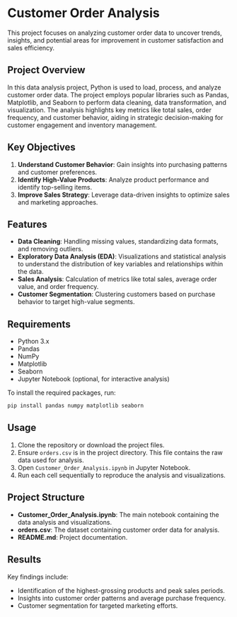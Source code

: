 # Customer Order Analysis

This project focuses on analyzing customer order data to uncover trends, insights, and potential areas for improvement in customer satisfaction and sales efficiency.

## Project Overview

In this data analysis project, Python is used to load, process, and analyze customer order data. The project employs popular libraries such as Pandas, Matplotlib, and Seaborn to perform data cleaning, data transformation, and visualization. The analysis highlights key metrics like total sales, order frequency, and customer behavior, aiding in strategic decision-making for customer engagement and inventory management.

## Key Objectives

1. **Understand Customer Behavior**: Gain insights into purchasing patterns and customer preferences.
2. **Identify High-Value Products**: Analyze product performance and identify top-selling items.
3. **Improve Sales Strategy**: Leverage data-driven insights to optimize sales and marketing approaches.

## Features

- **Data Cleaning**: Handling missing values, standardizing data formats, and removing outliers.
- **Exploratory Data Analysis (EDA)**: Visualizations and statistical analysis to understand the distribution of key variables and relationships within the data.
- **Sales Analysis**: Calculation of metrics like total sales, average order value, and order frequency.
- **Customer Segmentation**: Clustering customers based on purchase behavior to target high-value segments.

## Requirements

- Python 3.x
- Pandas
- NumPy
- Matplotlib
- Seaborn
- Jupyter Notebook (optional, for interactive analysis)

To install the required packages, run:

```bash
pip install pandas numpy matplotlib seaborn
```

## Usage

1. Clone the repository or download the project files.
2. Ensure `orders.csv` is in the project directory. This file contains the raw data used for analysis.
3. Open `Customer_Order_Analysis.ipynb` in Jupyter Notebook.
4. Run each cell sequentially to reproduce the analysis and visualizations.

## Project Structure

- **Customer_Order_Analysis.ipynb**: The main notebook containing the data analysis and visualizations.
- **orders.csv**: The dataset containing customer order data for analysis.
- **README.md**: Project documentation.

## Results

Key findings include:

- Identification of the highest-grossing products and peak sales periods.
- Insights into customer order patterns and average purchase frequency.
- Customer segmentation for targeted marketing efforts.

